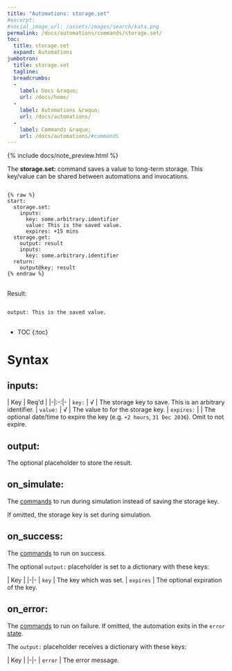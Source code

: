 ```yaml
---
title: "Automations: storage.set"
#excerpt: 
#social_image_url: /assets/images/search/kata.png
permalink: /docs/automations/commands/storage.set/
toc:
  title: storage.set
  expand: Automations
jumbotron:
  title: storage.set
  tagline: 
  breadcrumbs:
  -
    label: Docs &raquo;
    url: /docs/home/
  -
    label: Automations &raquo;
    url: /docs/automations/
  -
    label: Commands &raquo;
    url: /docs/automations/#commands
---
```


{% include docs/note_preview.html %}

The **storage.set:** command saves a value to long-term storage. This key/value can be shared between automations and invocations.

<pre>
<code class="language-cerb">
{% raw %}
start:
  storage.set:
    inputs:
      key: some.arbitrary.identifier
      value: This is the saved value.
      expires: +15 mins
  storage.get:
    output: result
    inputs:
      key: some.arbitrary.identifier
  return:
    output@key: result
{% endraw %}
</code>
</pre>

Result:

<pre>
<code class="language-cerb">
output: This is the saved value.
</code>
</pre>

* TOC
{:toc}

# Syntax

## inputs:

| Key | Req'd | 
|-|:-:|-
| `key:` | √ | The storage key to save. This is an arbitrary identifier.
| `value:` | √ | The value to for the storage key.
| `expires:` | | The optional date/time to expire the key (e.g. `+2 hours`, `31 Dec 2036`). Omit to not expire.

## output:

The optional placeholder to store the result.

## on_simulate:

The [commands](/docs/automations/#commands) to run during simulation instead of saving the storage key.

If omitted, the storage key is set during simulation.

## on_success:

The [commands](/docs/automations/#commands) to run on success.

The optional `output:` placeholder is set to a dictionary with these keys:

| Key |
|-|-
| `key` | The key which was set.
| `expires` | The optional expiration of the key.

## on_error:

The [commands](/docs/automations/#commands) to run on failure. If omitted, the automation exits in the `error` [state](/docs/automations/#exit-states).

The `output:` placeholder receives a dictionary with these keys:

| Key |
|-|-
| `error` | The error message.